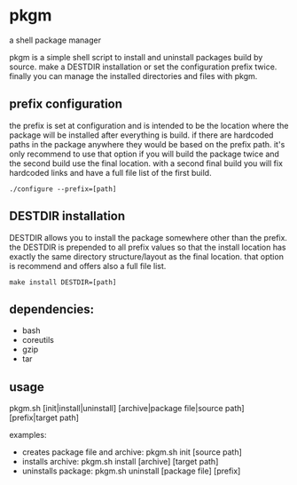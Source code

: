 # pkgm
a shell package manager

pkgm is a simple shell script to install and uninstall packages build by source.
make a DESTDIR installation or set the configuration prefix twice.
finally you can manage the installed directories and files with pkgm.

## prefix configuration
the prefix is set at configuration and is intended to be the location where the package will be installed after everything is build.
if there are hardcoded paths in the package anywhere they would be based on the prefix path.
it's only recommend to use that option if you will build the package twice and the second build use the final location.
with a second final build you will fix hardcoded links and have a full file list of the first build.

```
./configure --prefix=[path]
```

## DESTDIR installation
DESTDIR allows you to install the package somewhere other than the prefix.
the DESTDIR is prepended to all prefix values so that the install location has exactly the same directory structure/layout as the final location.
that option is recommend and offers also a full file list.

```
make install DESTDIR=[path]
```

## dependencies:
* bash
* coreutils
* gzip
* tar
             
## usage
pkgm.sh [init|install|uninstall] [archive|package file|source path] [prefix|target path]

examples:
* creates package file and archive: pkgm.sh init [source path]
* installs archive: pkgm.sh install [archive] [target path]
* uninstalls package: pkgm.sh uninstall [package file] [prefix]
